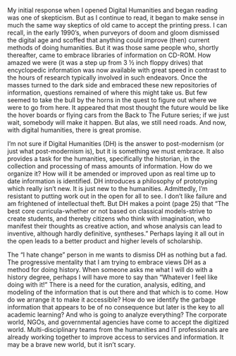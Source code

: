 My initial response when I opened Digital Humanities and began reading was one of skepticism. But as I continue to read, it began to make sense in much the same way skeptics of old came to accept the printing press. I can recall, in the early 1990’s, when purveyors of doom and gloom dismissed the digital age and scoffed that anything could improve (then) current methods of doing humanities. But it was those same people who, shortly thereafter, came to embrace libraries of information on CD-ROM. How amazed we were (it was a step up from 3 ½ inch floppy drives) that encyclopedic information was now available with great speed in contrast to the hours of research typically involved in such endeavors. Once the masses turned to the dark side and embraced these new repositories of information, questions remained of where this might take us. But few seemed to take the bull by the horns in the quest to figure out where we were to go from here. It appeared that most thought the future would be like the hover boards or flying cars from the Back to The Future series; if we just wait, somebody will make it happen. But alas, we still need roads. And now, with digital humanities, there is great promise. 

I’m not sure if Digital Humanities (DH) is the answer to post-modernism (or just what post-modernism is), but it is something we must embrace. It also provides a task for the humanities, specifically the historian, in the collection and processing of mass amounts of information. How do we organize it? How will it be amended or improved upon as real time up to date information is identified. DH introduces a philosophy of prototyping which really isn’t new. It is just new to the humanities. Admittedly, I’m resistant to putting work out in the open for all to see. I don’t like failure and am frightened of intellectual theft. But DH makes a point (page 25) that “The best core curricula-whether or not based on classical models-strive to create students, and thereby citizens who think with imagination, who manifest their thoughts as creative action, and whose analysis can lead to inventive, although hardly definitive, syntheses.” Perhaps laying it all out in the open leads to a better product and higher levels of scholarship. 

The “I hate change” person in me wants to dismiss DH as nothing but a fad. The progressive mentality that I am trying to embrace views DH as a method for doing history. When someone asks me what I will do with a history degree, perhaps I will have more to say than “Whatever I feel like doing with it!” There is a need for the curation, analysis, editing, and modeling of the information that is out there and that which is to come. How do we arrange it to make it accessible? How do we identify the garbage information that appears to be of no consequence but later is the key to all academic learning? And who is going to analyze everything? The corporate world, NGOs, and governmental agencies have come to accept the digitized world. Multi-disciplinary teams from the humanities and IT professionals are already working together to improve access to services and information. It may be a brave new world, but it isn’t scary.

